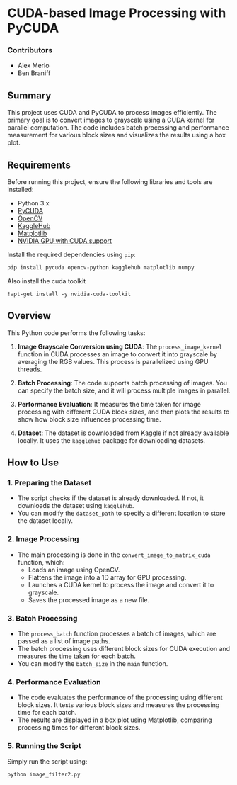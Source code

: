# CUDA-based Image Processing with PyCUDA

### Contributors
- Alex Merlo
- Ben Braniff


## Summary

This project uses CUDA and PyCUDA to process images efficiently. The primary goal is to convert images to grayscale using a CUDA kernel for parallel computation. The code includes batch processing and performance measurement for various block sizes and visualizes the results using a box plot.

## Requirements

Before running this project, ensure the following libraries and tools are installed:

- Python 3.x
- [PyCUDA](https://documen.tician.de/pycuda/)
- [OpenCV](https://opencv.org/)
- [KaggleHub](https://github.com/kaggle/kaggle-api)
- [Matplotlib](https://matplotlib.org/)
- [NVIDIA GPU with CUDA support](https://developer.nvidia.com/cuda-toolkit)

Install the required dependencies using `pip`:

```bash
pip install pycuda opencv-python kagglehub matplotlib numpy
```
Also install the cuda toolkit
```
!apt-get install -y nvidia-cuda-toolkit
```

## Overview

This Python code performs the following tasks:

1. **Image Grayscale Conversion using CUDA**: The `process_image_kernel` function in CUDA processes an image to convert it into grayscale by averaging the RGB values. This process is parallelized using GPU threads.

2. **Batch Processing**: The code supports batch processing of images. You can specify the batch size, and it will process multiple images in parallel.

3. **Performance Evaluation**: It measures the time taken for image processing with different CUDA block sizes, and then plots the results to show how block size influences processing time.

4. **Dataset**: The dataset is downloaded from Kaggle if not already available locally. It uses the `kagglehub` package for downloading datasets.

## How to Use

### 1. Preparing the Dataset

- The script checks if the dataset is already downloaded. If not, it downloads the dataset using `kagglehub`.
- You can modify the `dataset_path` to specify a different location to store the dataset locally.

### 2. Image Processing

- The main processing is done in the `convert_image_to_matrix_cuda` function, which:
    - Loads an image using OpenCV.
    - Flattens the image into a 1D array for GPU processing.
    - Launches a CUDA kernel to process the image and convert it to grayscale.
    - Saves the processed image as a new file.

### 3. Batch Processing

- The `process_batch` function processes a batch of images, which are passed as a list of image paths.
- The batch processing uses different block sizes for CUDA execution and measures the time taken for each batch.
- You can modify the `batch_size` in the `main` function.

### 4. Performance Evaluation

- The code evaluates the performance of the processing using different block sizes. It tests various block sizes and measures the processing time for each batch.
- The results are displayed in a box plot using Matplotlib, comparing processing times for different block sizes.

### 5. Running the Script

Simply run the script using:

```bash
python image_filter2.py
```